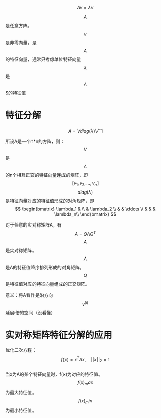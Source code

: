 $$
Av=\lambda v
$$

$$A$$是任意方阵。  
$$v$$是非零向量，是$$A$$的特征向量，通常只考虑单位特征向量
$$\lambda$$是$$A$$$的特征值

# 特征分解

$$
A = Vdiag(\lambda)V^-1
$$

所设A是一个n*n的方阵，则：
$$V$$是$$A$$的n个相互正交的特征向量连成的矩阵，即$$[v_1,v_2,...,v_n]$$
$$diag(\lambda)$$是特征向量对应的特征值形成的对角矩阵，即$$ \begin{bmatrix} \lambda_1 &  \\  & \lambda_2 \\ & & \ddots \\ & & & \lambda_n\\ \end{bmatrix}  $$  

对于任意的实对称矩阵A，有  
$$
A = Q\Lambda Q^T
$$
$$A$$是实对称矩阵。  
$$\Lambda$$是A的特征值降序排列形成的对角矩阵。  
$$Q$$是特征值对应的特征向量组成的正交矩阵。  

意义：将A看作是沿方向$$v^{(i)}$$延展i倍的空间（没看懂）

# 实对称矩阵特征分解的应用
优化二次方程：$$f(x)=x^TAx, \quad ||x||_2=1$$  
当x为A的某个特征向量时，f(x)为对应的特征值。  
$$f(x)_max$$为最大特征值。$$f(x)_min$$为最小特征值。  

